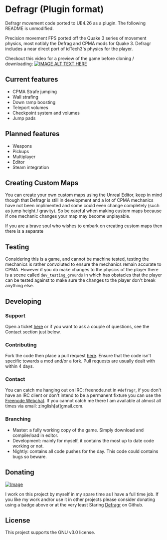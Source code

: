 # Defragr (Plugin format)

Defragr movement code ported to UE4.26 as a plugin. The following README is unmodified.

Precision movement FPS ported off the Quake 3 series of movement physics, most notibly the Defrag and CPMA mods for Quake 3. Defragr includes a near direct port of idTech3's physics for the player.

Checkout this video for a preview of the game before cloning / downloading:
[![IMAGE ALT TEXT HERE](http://img.youtube.com/vi/uT6r55J6jmQ/0.jpg)](http://www.youtube.com/watch?v=uT6r55J6jmQ)

## Current features

* CPMA Strafe jumping
* Wall strafing
* Down ramp boosting
* Teleport volumes
* Checkpoint system and volumes
* Jump pads

## Planned features

* Weapons
* Pickups
* Multiplayer
* Editor
* Steam integration

## Creating Custom Maps

You can create your own custom maps using the Unreal Editor, keep in mind though that Defragr is still in development and a lot of CPMA mechanics have not been implimented and some could even change completely (such as jump height / gravity). So be careful when making custom maps because if one mechanic changes your map may become unplayable.

If you are a brave soul who wishes to embark on creating custom maps then there is a separate 

## Testing

Considering this is a game, and cannot be machine tested, testing the mechanics is rather convoluted to ensure the mechanics remain accurate to CPMA. However if you do make changes to the physics of the player there is a scene called `dev_testing_grounds` in which has obstacles that the player can be tested against to make sure the changes to the player don't break anything else.

## Developing

### Support

Open a ticket [here](https://github.com/Zinglish/Defragr/issues) or if you want to ask a couple of questions, see the Contact section just below.

### Contributing

Fork the code then place a pull request [here](https://github.com/Zinglish/Defragr/pulls). Ensure that the code isn't specific towards a mod and/or a fork. Pull requests are usually dealt with within 4 days.

### Contact

You can catch me hanging out on IRC: freenode.net in `#defragr`, if you don't have an IRC client or don't intend to be a permanent fixture you can use the [Freenode Webchat](https://webchat.freenode.net/). If you cannot catch me there I am available at almost all times via email: zinglish[at]gmail.com.

### Branching

* Master: a fully working copy of the game. Simply download and compile/load in editor.
* Development: mainly for myself, it contains the most up to date code working or not.
* Nightly: contains all code pushes for the day. This code could contains bugs so beware.

## Donating

[![Image](https://img.shields.io/badge/Donate-Paypal-brightgreen.svg "Donate with Paypal") ](https://www.paypal.com/cgi-bin/webscr?cmd=_s-xclick&hosted_button_id=HWBNT3M2XDCPL "Paypal")

I work on this project by myself in my spare time as I have a full time job. If you like my work and/or use it in other projects please consider donating using a badge above or at the very least Staring [Defragr](https://github.com/Zinglish/Defragr) on Github.

## License

This project supports the GNU v3.0 license.
